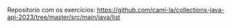 
Reposítorio com os exercícios: https://github.com/cami-la/collections-java-api-2023/tree/master/src/main/java/list